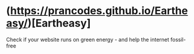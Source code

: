 # (https://prancodes.github.io/Eartheasy/)[Eartheasy]
Check if your website runs on green energy - and help the internet fossil-free
